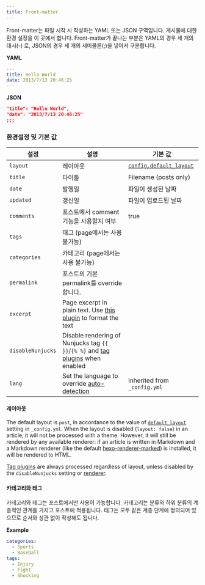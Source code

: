 ```yaml
---
title: Front-matter
---
```


Front-matter는 파일 시작 시 작성하는 YAML 또는 JSON 구역입니다. 게시물에 대한 환경 설정을 이 곳에서 합니다. Front-matter가 끝나는 부분은 YAML의 경우 세 개의 대시(-) 로, JSON의 경우 세 개의 세미콜론(;)을 넣어서 구분합니다.

**YAML**

```yaml
---
title: Hello World
date: 2013/7/13 20:46:25
---
```

**JSON**

```json
"title": "Hello World",
"date": "2013/7/13 20:46:25"
;;;
```

### 환경설정 및 기본 값

| 설정              | 설명                                                                                                | 기본 값                                                   |
| ----------------- | --------------------------------------------------------------------------------------------------- | --------------------------------------------------------- |
| `layout`          | 레이아웃                                                                                            | [`config.default_layout`](/ko/docs/configuration#Writing) |
| `title`           | 타이틀                                                                                              | Filename (posts only)                                     |
| `date`            | 발행일                                                                                              | 파일이 생성된 날짜                                        |
| `updated`         | 갱신일                                                                                              | 파일이 업로드된 날짜                                      |
| `comments`        | 포스트에서 comment 기능을 사용할지 여부                                                             | true                                                      |
| `tags`            | 태그 (page에서는 사용 불가능)                                                                       |
| `categories`      | 카테고리 (page에서는 사용 불가능)                                                                   |
| `permalink`       | 포스트의 기본 permalink를 override합니다.                                                           |
| `excerpt`         | Page excerpt in plain text. Use [this plugin](/docs/tag-plugins#Post-Excerpt) to format the text    |
| `disableNunjucks` | Disable rendering of Nunjucks tag `{{ }}`/`{% %}` and [tag plugins](/docs/tag-plugins) when enabled |
| `lang`            | Set the language to override [auto-detection](/docs/internationalization#Path)                      | Inherited from `_config.yml`                              |

#### 레이아웃

The default layout is `post`, in accordance to the value of [`default_layout`](<(/docs/configuration#Writing)>) setting in `_config.yml`. When the layout is disabled (`layout: false`) in an article, it will not be processed with a theme. However, it will still be rendered by any available renderer: if an article is written in Markdown and a Markdown renderer (like the default [hexo-renderer-marked](https://github.com/hexojs/hexo-renderer-marked)) is installed, it will be rendered to HTML.

[Tag plugins](/docs/tag-plugins) are always processed regardless of layout, unless disabled by the `disableNunjucks` setting or [renderer](/api/renderer#Disable-Nunjucks-tags).

#### 카테고리와 태그

카테고리와 태그는 포스트에서만 사용이 가능합니다. 카테고리는 분류와 하위 분류의 계층적인 관계를 가지고 포스트에 적용됩니다. 태그는 모두 같은 계층 단계에 정의되어 있으므로 순서와 상관 없이 작성해도 됩니다.

**Example**

```yaml
categories:
  - Sports
  - Baseball
tags:
  - Injury
  - Fight
  - Shocking
```

